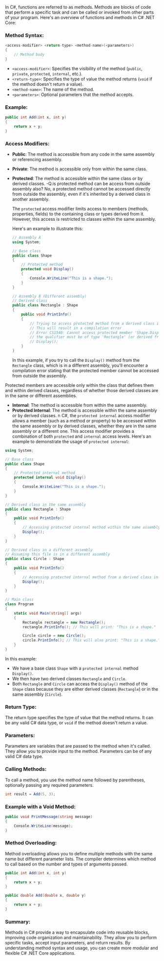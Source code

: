 In C#, functions are referred to as methods. Methods are blocks of code that perform a specific task and can be called or invoked from other parts of your program. Here's an overview of functions and methods in C# .NET Core:

### Method Syntax:

```csharp
<access-modifier> <return-type> <method-name>(<parameters>)
{
    // Method body
}
```

- `<access-modifier>`: Specifies the visibility of the method (`public`, `private`, `protected`, `internal`, etc.).
- `<return-type>`: Specifies the type of value the method returns (`void` if the method doesn't return a value).
- `<method-name>`: The name of the method.
- `<parameters>`: Optional parameters that the method accepts.

### Example:

```csharp
public int Add(int x, int y)
{
    return x + y;
}
```

### Access Modifiers:

- **Public**: The method is accessible from any code in the same assembly or referencing assembly.
- **Private**: The method is accessible only from within the same class.
- **Protected**: The method is accessible within the same class or by derived classes.
	-Q.is protected method can be access from outside assembly also?
	No, a protected method cannot be accessed directly from outside the assembly, even if it's inherited by a derived class in another assembly. 
	
	The `protected` access modifier limits access to members (methods, properties, fields) to the containing class or types derived from it. However, this access is restricted to classes within the same assembly.
	
	Here's an example to illustrate this:
	
	```csharp
	// Assembly A
	using System;
	
	// Base class
	public class Shape
	{
	    // Protected method
	    protected void Display()
	    {
	        Console.WriteLine("This is a shape.");
	    }
	}
	
	// Assembly B (Different assembly)
	// Derived class
	public class Rectangle : Shape
	{
	    public void PrintInfo()
	    {
	        // Trying to access protected method from a derived class in a different assembly
	        // This will result in a compilation error
	        // Error CS1540: Cannot access protected member 'Shape.Display()' via a qualifier of type 'Rectangle'; 
	        // the qualifier must be of type 'Rectangle' (or derived from it)
	        // Display();
	    }
	}
	```
	
	In this example, if you try to call the `Display()` method from the `Rectangle` class, which is in a different assembly, you'll encounter a compilation error stating that the protected member cannot be accessed from outside the assembly.

Protected members are accessible only within the class that defines them and within derived classes, regardless of whether those derived classes are in the same or different assemblies.
- **Internal**: The method is accessible from within the same assembly.
- **Protected Internal**: The method is accessible within the same assembly or by derived classes.
	n C#, the `protected internal` access modifier allows a member (such as a method or property) to be accessed within the same assembly or by derived classes, whether they are in the same assembly or a different one. This access modifier provides a combination of both `protected` and `internal` access levels. Here's an example to demonstrate the usage of `protected internal`:

```csharp
using System;

// Base class
public class Shape
{
    // Protected internal method
    protected internal void Display()
    {
        Console.WriteLine("This is a shape.");
    }
}

// Derived class in the same assembly
public class Rectangle : Shape
{
    public void PrintInfo()
    {
        // Accessing protected internal method within the same assembly
        Display();
    }
}

// Derived class in a different assembly
// Assuming this file is in a different assembly
public class Circle : Shape
{
    public void PrintInfo()
    {
        // Accessing protected internal method from a derived class in a different assembly
        Display();
    }
}

// Main class
class Program
{
    static void Main(string[] args)
    {
        Rectangle rectangle = new Rectangle();
        rectangle.PrintInfo(); // This will print: "This is a shape."

        Circle circle = new Circle();
        circle.PrintInfo(); // This will also print: "This is a shape."
    }
}
```

In this example:

- We have a base class `Shape` with a `protected internal` method `Display()`.
- We then have two derived classes `Rectangle` and `Circle`.
- Both `Rectangle` and `Circle` can access the `Display()` method of the `Shape` class because they are either derived classes (`Rectangle`) or in the same assembly (`Circle`).
### Return Type:

The return type specifies the type of value that the method returns. It can be any valid C# data type, or `void` if the method doesn't return a value.

### Parameters:

Parameters are variables that are passed to the method when it's called. They allow you to provide input to the method. Parameters can be of any valid C# data type.

### Calling Methods:

To call a method, you use the method name followed by parentheses, optionally passing any required parameters.

```csharp
int result = Add(5, 3);
```

### Example with a Void Method:

```csharp
public void PrintMessage(string message)
{
    Console.WriteLine(message);
}
```

### Method Overloading:

Method overloading allows you to define multiple methods with the same name but different parameter lists. The compiler determines which method to call based on the number and types of arguments passed.

```csharp
public int Add(int x, int y)
{
    return x + y;
}

public double Add(double x, double y)
{
    return x + y;
}
```

### Summary:

Methods in C# provide a way to encapsulate code into reusable blocks, improving code organization and maintainability. They allow you to perform specific tasks, accept input parameters, and return results. By understanding method syntax and usage, you can create more modular and flexible C# .NET Core applications.